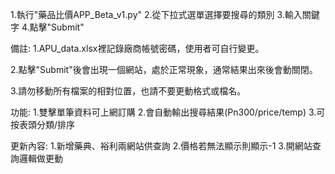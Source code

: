 1.執行"藥品比價APP_Beta_v1.py"
2.從下拉式選單選擇要搜尋的類別
3.輸入關鍵字
4.點擊"Submit"

備註:
1.APU_data.xlsx裡記錄廠商帳號密碼，使用者可自行變更。

2.點擊"Submit"後會出現一個網站，處於正常現象，通常結果出來後會動關閉。

3.請勿移動所有檔案的相對位置，也請不要更動格式或檔名。

功能:
1.雙擊單筆資料可上網訂購
2.會自動輸出搜尋結果(Pn300/price/temp)
3.可按表頭分類/排序

更新內容:
1.新增藥典、裕利兩網站供查詢
2.價格若無法顯示則顯示-1
3.開網站查詢邏輯做更動